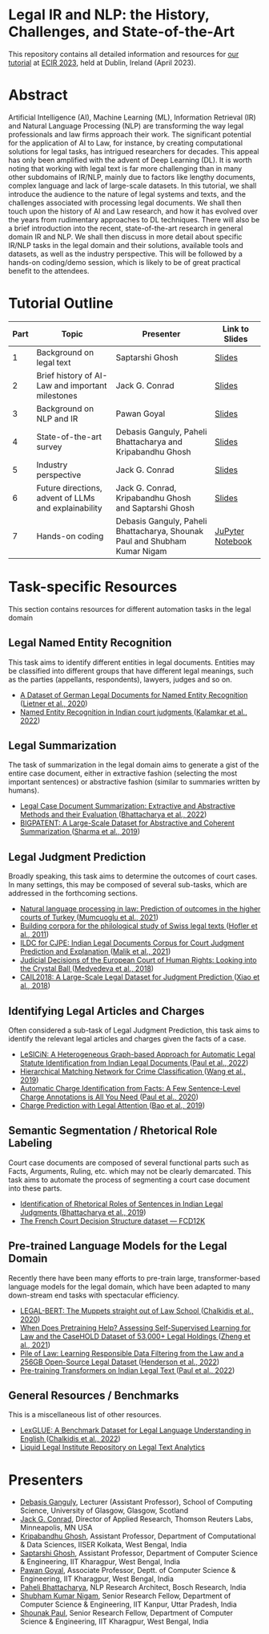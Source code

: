 # Legal IR and NLP: the History, Challenges, and State-of-the-Art
This repository contains all detailed information and resources for [our tutorial](https://link.springer.com/epdf/10.1007/978-3-031-28241-6_34?sharing_token=ENH6XhhaaTFBFg-j65Hgw_e4RwlQNchNByi7wbcMAY6VNqNvMKNXPhBmL1nxMAI0FCQ-YUeaUg73ReG7_9jjTcmcY2NIBKsZImpFU8PmgxtM26JFUOYab__yHsRMgxpvqsSGYdHor2z1G3v4ABUuEEzl3x3iW6YnVrib5FBBwuU=) at [ECIR 2023](https://ecir2023.org/), held at Dublin, Ireland (April 2023).

# Abstract
Artificial Intelligence (AI), Machine Learning (ML), Information Retrieval (IR) and Natural Language Processing (NLP) are transforming the way legal professionals and law firms approach their work. The significant potential for the application of AI to Law, for instance, by creating computational solutions for legal tasks, has intrigued researchers for decades. This appeal has only been amplified with the advent of Deep Learning (DL). It is worth noting that working with legal text is far more challenging than in many other subdomains of IR/NLP, mainly due to factors like lengthy documents, complex language and lack of large-scale datasets. In this tutorial, we shall introduce the audience to the nature of legal systems and texts, and the challenges associated with processing legal documents. We shall then touch upon the history of AI and Law research, and how it has evolved over the years from rudimentary approaches to DL techniques. There will also be a brief introduction into the recent, state-of-the-art research in general domain IR and NLP. We shall then discuss in more detail about specific IR/NLP tasks in the legal domain and their solutions, available tools and datasets, as well as the industry perspective. This will be followed by a hands-on coding/demo session, which is likely to be of great practical benefit to the attendees.

# Tutorial Outline
**Part** | **Topic** | **Presenter** | **Link to Slides**
--- | --- | --- | ---
1 | Background on legal text | Saptarshi Ghosh | [Slides](https://github.com/Law-AI/ecir2023tutorial/blob/main/legal-text-background.pdf)
2 | Brief history of AI-Law and important milestones | Jack G. Conrad | [Slides](https://github.com/Law-AI/ecir2023tutorial/blob/main/history-ai-law.pdf)
3 | Background on NLP and IR | Pawan Goyal | [Slides](https://github.com/Law-AI/ecir2023tutorial/blob/main/nlp-ir-background.pdf)
4 | State-of-the-art survey | Debasis Ganguly, Paheli Bhattacharya and Kripabandhu Ghosh | [Slides](https://github.com/Law-AI/ecir2023tutorial/blob/main/sota-survey.pdf)
5 | Industry perspective | Jack G. Conrad | [Slides](https://github.com/Law-AI/ecir2023tutorial/blob/main/industry-pov.pdf)
6 | Future directions, advent of LLMs and explainability | Jack G. Conrad, Kripabandhu Ghosh and Saptarshi Ghosh | [Slides](https://github.com/Law-AI/ecir2023tutorial/blob/main/future-directions.pdf)
7 | Hands-on coding | Debasis Ganguly, Paheli Bhattacharya, Shounak Paul and Shubham Kumar Nigam | [JuPyter Notebook](https://github.com/Law-AI/ecir2023tutorial/blob/main/hands-on.ipynb)

# Task-specific Resources
This section contains resources for different automation tasks in the legal domain

## Legal Named Entity Recognition

This task aims to identify different entities in legal documents. Entities may be classified into different groups that have different legal meanings, such as the parties (appellants, respondents), lawyers, judges and so on.

+ <a href="https://github.com/elenanereiss/Legal-Entity-Recognition"> A Dataset of German Legal Documents for Named Entity Recognition </a> (<a href="https://aclanthology.org/2020.lrec-1.551.pdf">Lietner et al., 2020</a>)
+ <a href="https://github.com/Legal-NLP-EkStep/legal_NER"> Named Entity Recognition in Indian court judgments </a> (<a href="https://arxiv.org/pdf/2211.03442.pdf">Kalamkar et al., 2022</a>)

## Legal Summarization

The task of summarization in the legal domain aims to generate a gist of the entire case document, either in extractive fashion (selecting the most important sentences) or abstractive fashion (similar to summaries written by humans).

+ <a href="https://github.com/Law-AI/summarization"> Legal Case Document Summarization: Extractive and Abstractive Methods and their Evaluation </a> (<a href="https://arxiv.org/pdf/2210.07544.pdf">Bhattacharya et al., 2022</a>)
+ <a href="https://evasharma.github.io/bigpatent/"> BIGPATENT: A Large-Scale Dataset for Abstractive and Coherent Summarization </a> (<a href="https://aclanthology.org/P19-1212.pdf">Sharma et al., 2019</a>)


## Legal Judgment Prediction

Broadly speaking, this task aims to determine the outcomes of court cases. In many settings, this may be composed of several sub-tasks, which are addressed in the forthcoming sections.

+ <a href="https://github.com/koc-lab/law-turk"> Natural language processing in law: Prediction of outcomes in the higher courts of Turkey </a> (<a href="https://www.sciencedirect.com/science/article/pii/S0306457321001692?via%3Dihub">Mumcuoglu et al., 2021</a>)
+ <a href="https://pub.cl.uzh.ch/wiki/public/pacoco/swiss_legislation_corpus"> Building corpora for the philological study of Swiss legal texts </a> (<a href="https://www.zora.uzh.ch/id/eprint/54761/">Hofler et al., 2011</a>)
+ <a href="https://github.com/Exploration-Lab/CJPE"> ILDC for CJPE: Indian Legal Documents Corpus for Court Judgment Prediction and Explanation </a> (<a href="https://aclanthology.org/2021.acl-long.313.pdf">Malik et al., 2021</a>)
+ <a href="https://github.com/masha-medvedeva/ECtHR_crystal_ball"> Judicial Decisions of the European Court of Human Rights: Looking into the Crystal Ball </a> (<a href="http://martijnwieling.nl/files/Medvedeva-submitted.pdf">Medvedeva et al., 2018</a>)
+ <a href="https://github.com/thunlp/CAIL"> CAIL2018: A Large-Scale Legal Dataset for Judgment Prediction </a> (<a href="https://arxiv.org/pdf/1807.02478.pdf">Xiao et al., 2018</a>)

## Identifying Legal Articles and Charges

Often considered a sub-task of Legal Judgment Prediction, this task aims to identify the relevant legal articles and charges given the facts of a case.

+ <a href="https://github.com/Law-AI/LeSICiN"> LeSICiN: A Heterogeneous Graph-based Approach for Automatic Legal Statute Identification from Indian Legal Documents </a> (<a href="https://ojs.aaai.org/index.php/AAAI/article/view/21363">Paul et al., 2022</a>)
+ <a href="https://github.com/IntelligentLaw/HMN"> Hierarchical Matching Network for Crime Classification </a> (<a href="https://dl.acm.org/doi/pdf/10.1145/3331184.3331223">Wang et al., 2019</a>)
+ <a href="https://github.com/Law-AI/automatic-charge-identification"> Automatic Charge Identification from Facts: A Few Sentence-Level Charge Annotations is All You Need </a> (<a href="https://aclanthology.org/2020.coling-main.88.pdf">Paul et al., 2020</a>)
+ <a href="https://github.com/nlp208/legal_attention"> Charge Prediction with Legal Attention </a> (<a href="https://link.springer.com/chapter/10.1007/978-3-030-32233-5_35">Bao et al., 2019</a>)

## Semantic Segmentation / Rhetorical Role Labeling

Court case documents are composed of several functional parts such as Facts, Arguments, Ruling, etc. which may not be clearly demarcated. This task aims to automate the process of segmenting a court case document into these parts.

+ <a href="https://github.com/Law-AI/semantic-segmentation"> Identification of Rhetorical Roles of Sentences in Indian Legal Judgments </a> (<a href="https://arxiv.org/pdf/1911.05405.pdf">Bhattacharya et al., 2019</a>)
+ <a href="https://datasets.doctrine.fr/"> The French Court Decision Structure dataset — FCD12K </a>

## Pre-trained Language Models for the Legal Domain

Recently there have been many efforts to pre-train large, transformer-based language models for the legal domain, which have been adapted to many down-stream end tasks with spectacular efficiency.

+ <a href="https://huggingface.co/nlpaueb/legal-bert-base-uncased"> LEGAL-BERT: The Muppets straight out of Law School </a> (<a href="https://aclanthology.org/2020.findings-emnlp.261.pdf">Chalkidis et al., 2020</a>)
+ <a href="https://huggingface.co/zlucia/legalbert"> When Does Pretraining Help? Assessing Self-Supervised Learning for Law and the CaseHOLD Dataset of 53,000+ Legal Holdings </a> (<a href="https://arxiv.org/pdf/2104.08671v3.pdf">Zheng et al., 2021</a>)
+ <a href="https://huggingface.co/pile-of-law/legalbert-large-1.7M-1"> Pile of Law: Learning Responsible Data Filtering from the Law and a 256GB Open-Source Legal Dataset </a> (<a href="https://arxiv.org/pdf/2207.00220.pdf">Henderson et al., 2022</a>)
+ <a href="https://huggingface.co/law-ai/InLegalBERT"> Pre-training Transformers on Indian Legal Text </a> (<a href="https://arxiv.org/pdf/2209.06049.pdf">Paul et al., 2022</a>)

## General Resources / Benchmarks

This is a miscellaneous list of other resources.

+ <a href="https://github.com/coastalcph/lex-glue"> LexGLUE: A Benchmark Dataset for Legal Language Understanding in English </a> (<a href="https://aclanthology.org/2022.acl-long.297.pdf">Chalkidis et al., 2022</a>)
+ <a href="https://github.com/Liquid-Legal-Institute/Legal-Text-Analytics"> Liquid Legal Institute Repository on Legal Text Analytics </a>

# Presenters

+ [Debasis Ganguly](https://gdebasis.github.io/), Lecturer (Assistant Professor), School of Computing Science, University of Glasgow, Glasgow, Scotland
+ [Jack G. Conrad](http://www.conradweb.org/~jackg/), Director of Applied Research, Thomson Reuters Labs, Minneapolis, MN  USA
+ [Kripabandhu Ghosh](https://www.iiserkol.ac.in/web/en/people/faculty/cds/kripaghosh), Assistant Professor, Department of Computational & Data Sciences, IISER Kolkata, West Bengal, India
+ [Saptarshi Ghosh](http://cse.iitkgp.ac.in/~saptarshi), Assistant Professor, Department of Computer Science & Engineering, IIT Kharagpur, West Bengal, India
+ [Pawan Goyal](http://cse.iitkgp.ac.in/~pawang), Associate Professor, Deptt. of Computer Science & Engineering, IIT Kharagpur, West Bengal, India
+ [Paheli Bhattacharya](https://sites.google.com/site/pahelibh/), NLP Research Architect, Bosch Research, India
+ [Shubham Kumar Nigam](https://sites.google.com/view/shubhamkumarnigam), Senior Research Fellow, Department of Computer Science & Engineering, IIT Kanpur, Uttar Pradesh, India
+ [Shounak Paul](https://sites.google.com/view/shounakpaul95), Senior Research Fellow, Department of Computer Science & Engineering, IIT Kharagpur, West Bengal, India
